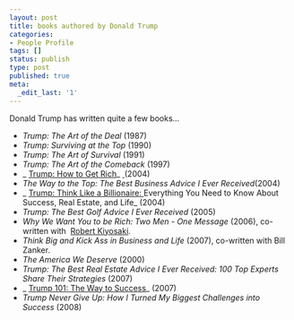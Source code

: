 ```yaml
---
layout: post
title: books authored by Donald Trump
categories:
- People Profile
tags: []
status: publish
type: post
published: true
meta:
  _edit_last: '1'
---
```

Donald Trump has written quite a few books...

- _Trump: The Art of the Deal_ (1987)
- _Trump: Surviving at the Top_ (1990)
- _Trump: The Art of Survival_ (1991)
- _Trump: The Art of the Comeback_ (1997)
- _ [Trump: How to Get Rich](/how-to-get-rich-by-donald-trump/)_ [ ](/how-to-get-rich-by-donald-trump/)(2004)
- _The Way to the Top: The Best Business Advice I Ever Received_(2004)
- _ [Trump: Think Like a Billionaire: ](/think-like-a-billionaire-by-donald-trump/)Everything You Need to Know About Success, Real Estate, and Life_ (2004)
- _Trump: The Best Golf Advice I Ever Received_ (2005)
- _Why We Want You to be Rich: Two Men - One Message_ (2006), co-written with  [Robert Kiyosaki](http://en.wikipedia.org/wiki/Robert_Kiyosaki "Robert Kiyosaki").
- _Think Big and Kick Ass in Business and Life_ (2007), co-written with Bill Zanker.
- _The America We Deserve_ (2000)
- _Trump: The Best Real Estate Advice I Ever Received: 100 Top Experts Share Their Strategies_ (2007)
- _ [Trump 101: The Way to Success](/trump-101-by-donald-trump/)_ (2007)
- _Trump Never Give Up: How I Turned My Biggest Challenges into Success_ (2008)
